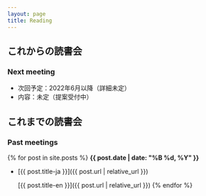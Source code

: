 ```yaml
---
layout: page
title: Reading
---
```


## これからの読書会

### Next meeting

- 次回予定：2022年6月以降（詳細未定）
- 内容：未定（提案受付中）

## これまでの読書会

### Past meetings

{% for post in site.posts %}
**{{ post.date | date: "%B %d, %Y" }}**

- [{{ post.title-ja }}]({{ post.url | relative_url }})

  [{{ post.title-en }}]({{ post.url | relative_url }})
  {% endfor %}
